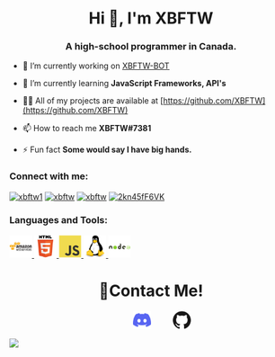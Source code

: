 <h1 align="center">Hi 👋, I'm XBFTW</h1>
<h3 align="center">A high-school programmer in Canada.</h3>

- 🔭 I’m currently working on [XBFTW-BOT](https://github.com/XBFTW/XBFTW-BOT)

- 🌱 I’m currently learning **JavaScript Frameworks, API's**

- 👨‍💻 All of my projects are available at [https://github.com/XBFTW](https://github.com/XBFTW)

- 📫 How to reach me **XBFTW#7381**

- ⚡ Fun fact **Some would say I have big hands.**

<h3 align="left">Connect with me:</h3>
<p align="left">
<a href="https://twitter.com/xbftw1" target="blank"><img align="center" src="https://raw.githubusercontent.com/rahuldkjain/github-profile-readme-generator/master/src/images/icons/Social/twitter.svg" alt="xbftw1" height="30" width="40" /></a>
<a href="https://instagram.com/xbftw" target="blank"><img align="center" src="https://raw.githubusercontent.com/rahuldkjain/github-profile-readme-generator/master/src/images/icons/Social/instagram.svg" alt="xbftw" height="30" width="40" /></a>
<a href="https://www.youtube.com/c/xbftw" target="blank"><img align="center" src="https://raw.githubusercontent.com/rahuldkjain/github-profile-readme-generator/master/src/images/icons/Social/youtube.svg" alt="xbftw" height="30" width="40" /></a>
<a href="https://discord.gg/2kn45fF6VK" target="blank"><img align="center" src="https://raw.githubusercontent.com/rahuldkjain/github-profile-readme-generator/master/src/images/icons/Social/discord.svg" alt="2kn45fF6VK" height="30" width="40" /></a>
</p>

<h3 align="left">Languages and Tools:</h3>
<p align="left"> <a href="https://aws.amazon.com" target="_blank" rel="noreferrer"> <img src="https://raw.githubusercontent.com/devicons/devicon/master/icons/amazonwebservices/amazonwebservices-original-wordmark.svg" alt="aws" width="40" height="40"/> </a> <a href="https://www.w3.org/html/" target="_blank" rel="noreferrer"> <img src="https://raw.githubusercontent.com/devicons/devicon/master/icons/html5/html5-original-wordmark.svg" alt="html5" width="40" height="40"/> </a> <a href="https://developer.mozilla.org/en-US/docs/Web/JavaScript" target="_blank" rel="noreferrer"> <img src="https://raw.githubusercontent.com/devicons/devicon/master/icons/javascript/javascript-original.svg" alt="javascript" width="40" height="40"/> </a> <a href="https://www.linux.org/" target="_blank" rel="noreferrer"> <img src="https://raw.githubusercontent.com/devicons/devicon/master/icons/linux/linux-original.svg" alt="linux" width="40" height="40"/> </a> <a href="https://nodejs.org" target="_blank" rel="noreferrer"> <img src="https://raw.githubusercontent.com/devicons/devicon/master/icons/nodejs/nodejs-original-wordmark.svg" alt="nodejs" width="40" height="40"/> </a> </p>

<h1 align="center">🤝Contact Me!</h1>
<p align="center">
</a>&nbsp;&nbsp;&nbsp;&nbsp;&nbsp;&nbsp;&nbsp;&nbsp;&nbsp;
<a href="http://xbftw.com/discord" target="_blank"><img alt="Discord" title="Discord" height="32" width="32" src="https://github.com/XBFTW/XBFTW/blob/main/images/discord.svg"></a>&nbsp;&nbsp;&nbsp;&nbsp;&nbsp;&nbsp;&nbsp;&nbsp;&nbsp;
<a href="https://github.com/xbftw" target="_blank">
<a href="https://github.com/xbftw"><img alt="GitHub" title="GitHub" height="32" width="32" src="https://github.com/XBFTW/XBFTW/blob/main/images/github.svg"></a>
</p>

<img src="https://discord.c99.nl/widget/theme-2/415687999641354250.png" >
